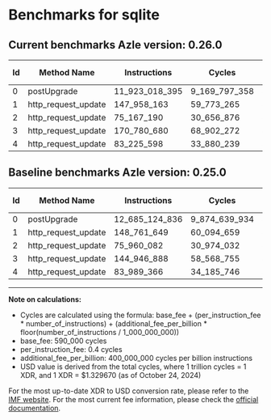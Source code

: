 # Benchmarks for sqlite

## Current benchmarks Azle version: 0.26.0

| Id  | Method Name         | Instructions   | Cycles        | USD           | USD/Million Calls | Change                                  |
| --- | ------------------- | -------------- | ------------- | ------------- | ----------------- | --------------------------------------- |
| 0   | postUpgrade         | 11_923_018_395 | 9_169_797_358 | $0.0121928045 | $12_192.80        | <font color="green">-762_106_441</font> |
| 1   | http_request_update | 147_958_163    | 59_773_265    | $0.0000794787 | $79.47            | <font color="green">-803_486</font>     |
| 2   | http_request_update | 75_167_190     | 30_656_876    | $0.0000407635 | $40.76            | <font color="green">-792_892</font>     |
| 3   | http_request_update | 170_780_680    | 68_902_272    | $0.0000916173 | $91.61            | <font color="red">+25_833_792</font>    |
| 4   | http_request_update | 83_225_598     | 33_880_239    | $0.0000450495 | $45.04            | <font color="green">-763_768</font>     |

## Baseline benchmarks Azle version: 0.25.0

| Id  | Method Name         | Instructions   | Cycles        | USD           | USD/Million Calls |
| --- | ------------------- | -------------- | ------------- | ------------- | ----------------- |
| 0   | postUpgrade         | 12_685_124_836 | 9_874_639_934 | $0.0131300125 | $13_130.01        |
| 1   | http_request_update | 148_761_649    | 60_094_659    | $0.0000799061 | $79.90            |
| 2   | http_request_update | 75_960_082     | 30_974_032    | $0.0000411852 | $41.18            |
| 3   | http_request_update | 144_946_888    | 58_568_755    | $0.0000778771 | $77.87            |
| 4   | http_request_update | 83_989_366     | 34_185_746    | $0.0000454558 | $45.45            |

---

**Note on calculations:**

- Cycles are calculated using the formula: base_fee + (per_instruction_fee \* number_of_instructions) + (additional_fee_per_billion \* floor(number_of_instructions / 1_000_000_000))
- base_fee: 590_000 cycles
- per_instruction_fee: 0.4 cycles
- additional_fee_per_billion: 400_000_000 cycles per billion instructions
- USD value is derived from the total cycles, where 1 trillion cycles = 1 XDR, and 1 XDR = $1.329670 (as of October 24, 2024)

For the most up-to-date XDR to USD conversion rate, please refer to the [IMF website](https://www.imf.org/external/np/fin/data/rms_sdrv.aspx).
For the most current fee information, please check the [official documentation](https://internetcomputer.org/docs/current/developer-docs/gas-cost#execution).
